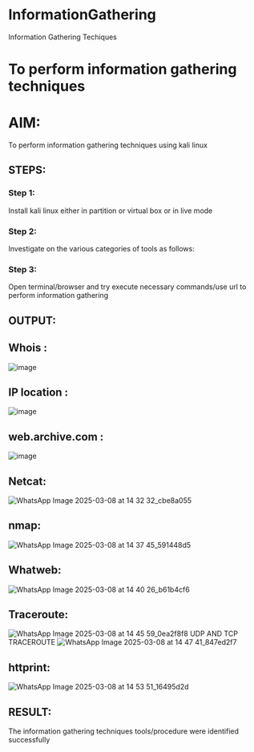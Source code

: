 # InformationGathering
Information Gathering Techiques

# To perform information gathering techniques

# AIM:

To perform information gathering techniques using kali linux 

## STEPS:

### Step 1:

Install kali linux either in partition or virtual box or in live mode

### Step 2:

Investigate on the various categories of tools as follows:

### Step 3:
Open terminal/browser and try execute necessary commands/use url to perform information gathering


## OUTPUT:
## Whois :
![image](https://github.com/user-attachments/assets/c0f6689a-8bfd-42ce-978d-c9f6d6ba78a8)
## IP location :
![image](https://github.com/user-attachments/assets/4e09318d-e7d7-4711-9ba6-dc66f5828c28)
## web.archive.com :
![image](https://github.com/user-attachments/assets/102377cf-e829-4b56-8653-84c6418ba2e2)
## Netcat:
![WhatsApp Image 2025-03-08 at 14 32 32_cbe8a055](https://github.com/user-attachments/assets/cd338e30-bbff-4e08-bcbc-cb0255413776)
## nmap:
![WhatsApp Image 2025-03-08 at 14 37 45_591448d5](https://github.com/user-attachments/assets/919ac064-0c4d-4b91-b5b4-64e737054ff0)
## Whatweb:
![WhatsApp Image 2025-03-08 at 14 40 26_b61b4cf6](https://github.com/user-attachments/assets/27e2043d-6dbc-4956-b5b6-72ba79262d58)
## Traceroute:
![WhatsApp Image 2025-03-08 at 14 45 59_0ea2f8f8](https://github.com/user-attachments/assets/1215eef0-bfd3-4bbf-8e78-10e6188682d0)
UDP AND TCP TRACEROUTE 
![WhatsApp Image 2025-03-08 at 14 47 41_847ed2f7](https://github.com/user-attachments/assets/92a0554f-eb95-4d7b-a826-3051c24b171a)
## httprint:
![WhatsApp Image 2025-03-08 at 14 53 51_16495d2d](https://github.com/user-attachments/assets/e6e63015-80d1-4ebc-bc1b-ea2bb75dde67)

## RESULT:
The information gathering techniques tools/procedure were  identified successfully
